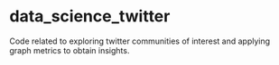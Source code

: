 # data_science_twitter
Code related to exploring twitter communities of interest and applying graph metrics to obtain insights.
